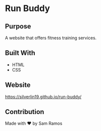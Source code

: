 # Run Buddy

## Purpose
A website that offers fitness training services.

## Built With
* HTML
* CSS

## Website
https://silverlin19.github.io/run-buddy/

## Contribution
Made with ❤️ by Sam Ramos

